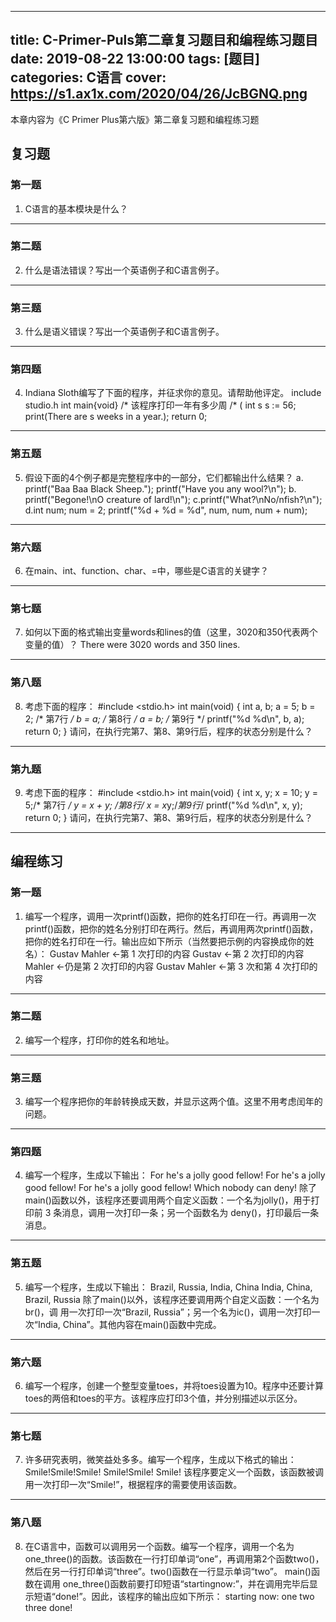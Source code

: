 ﻿---

title: C-Primer-Puls第二章复习题目和编程练习题目
date: 2019-08-22 13:00:00
tags: [题目]
categories: C语言
cover: https://s1.ax1x.com/2020/04/26/JcBGNQ.png
---


本章内容为《C Primer Plus第六版》第二章复习题和编程练习题

## 复习题

### 第一题
1. C语言的基本模块是什么？

----------

### 第二题
2. 什么是语法错误？写出一个英语例子和C语言例子。

<!--more-->
----------

### 第三题
3. 什么是语义错误？写出一个英语例子和C语言例子。


----------

### 第四题
4. Indiana Sloth编写了下面的程序，并征求你的意见。请帮助他评定。
        include studio.h
        int main{void} /* 该程序打印一年有多少周 /*
        (
            int s s := 56;
            print(There are s weeks in a year.);
            return 0;

----------

### 第五题
5. 假设下面的4个例子都是完整程序中的一部分，它们都输出什么结果？
        a. printf("Baa Baa Black Sheep.");
        printf("Have you any wool?\n");
        b. printf("Begone!\nO creature of lard!\n");
        c.printf("What?\nNo/nfish?\n");
        d.int num;
        num = 2;
        printf("%d + %d = %d", num, num, num + num);

----------

### 第六题
6. 在main、int、function、char、=中，哪些是C语言的关键字？

----------

### 第七题
7. 如何以下面的格式输出变量words和lines的值（这里，3020和350代表两个变量的值）？
There were 3020 words and 350 lines.

----------

### 第八题
8. 考虑下面的程序：
        #include <stdio.h>
        int main(void)
        {
            int a, b;
            a = 5;
            b = 2; /* 第7行 */
            b = a; /* 第8行 */
            a = b; /* 第9行 */
            printf("%d %d\n", b, a);
            return 0;
        }
 请问，在执行完第7、第8、第9行后，程序的状态分别是什么？

 ----------

### 第九题
9. 考虑下面的程序：
        #include <stdio.h>
        int main(void)
        {
        int x, y;
        x = 10;
        y = 5;/* 第7行 */
        y = x + y; /*第8行*/
        x = x*y;/*第9行*/
        printf("%d %d\n", x, y); return 0;
        }
请问，在执行完第7、第8、第9行后，程序的状态分别是什么？

----------


## 编程练习

### 第一题
1. 编写一个程序，调用一次printf()函数，把你的姓名打印在一行。再调用一次printf()函数，把你的姓名分别打印在两行。然后，再调用两次printf()函数，把你的姓名打印在一行。输出应如下所示（当然要把示例的内容换成你的姓名）：
        Gustav Mahler   <-第 1 次打印的内容
        Gustav          <-第 2 次打印的内容
        Mahler          <-仍是第 2 次打印的内容
        Gustav Mahler   <-第 3 次和第 4 次打印的内容

----------

### 第二题
2. 编写一个程序，打印你的姓名和地址。

----------

### 第三题
3. 编写一个程序把你的年龄转换成天数，并显示这两个值。这里不用考虑闰年的问题。

----------

### 第四题
4. 编写一个程序，生成以下输出：
         For he's a jolly good fellow!
         For he's a jolly good fellow!
         For he's a jolly good fellow!
         Which nobody can deny!
 除了 main()函数以外，该程序还要调用两个自定义函数：一个名为jolly()，用于打印前 3 条消息，调用一次打印一条；另一个函数名为 deny()，打印最后一条消息。

----------

### 第五题
5. 编写一个程序，生成以下输出：
        Brazil, Russia, India, China
        India, China,
        Brazil, Russia
除了main()以外，该程序还要调用两个自定义函数：一个名为br()，调
用一次打印一次“Brazil, Russia”；另一个名为ic()，调用一次打印一次“India, China”。其他内容在main()函数中完成。

----------

### 第六题
6. 编写一个程序，创建一个整型变量toes，并将toes设置为10。程序中还要计算toes的两倍和toes的平方。该程序应打印3个值，并分别描述以示区分。

----------

### 第七题
7. 许多研究表明，微笑益处多多。编写一个程序，生成以下格式的输出：
        Smile!Smile!Smile!
        Smile!Smile!
        Smile!
该程序要定义一个函数，该函数被调用一次打印一次“Smile!”，根据程序的需要使用该函数。

----------

### 第八题
8. 在C语言中，函数可以调用另一个函数。编写一个程序，调用一个名为one_three()的函数。该函数在一行打印单词“one”，再调用第2个函数two()，然后在另一行打印单词“three”。two()函数在一行显示单词“two”。 main()函数在调用 one_three()函数前要打印短语“startingnow:”，并在调用完毕后显示短语“done!”。因此，该程序的输出应如下所示：
        starting now:
        one
        two
        three
        done!
